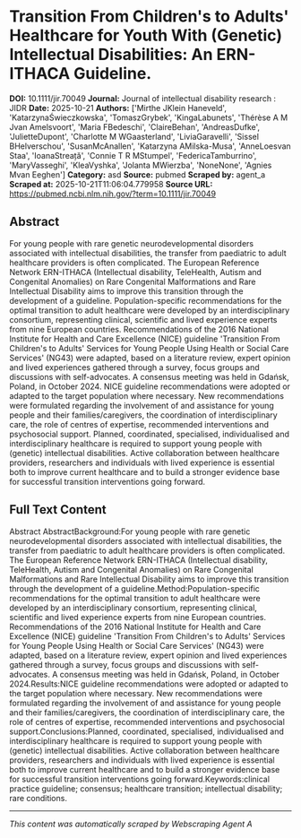 # Transition From Children's to Adults' Healthcare for Youth With (Genetic) Intellectual Disabilities: An ERN-ITHACA Guideline.

**DOI:** 10.1111/jir.70049
**Journal:** Journal of intellectual disability research : JIDR
**Date:** 2025-10-21
**Authors:** ['Mirthe JKlein Haneveld', 'KatarzynaŚwieczkowska', 'TomaszGrybek', 'KingaLabunets', 'Thérèse A M Jvan Amelsvoort', 'Maria FBedeschi', 'ClaireBehan', 'AndreasDufke', 'JulietteDupont', 'Charlotte M WGaasterland', 'LiviaGaravelli', 'Sissel BHelverschou', 'SusanMcAnallen', 'Katarzyna AMilska-Musa', 'AnneLoesvan Staa', 'IoanaStreață', 'Connie T R MStumpel', 'FedericaTamburrino', 'MaryVasseghi', 'KleaVyshka', 'Jolanta MWierzba', 'NoneNone', 'Agnies Mvan Eeghen']
**Category:** asd
**Source:** pubmed
**Scraped by:** agent_a
**Scraped at:** 2025-10-21T11:06:04.779958
**Source URL:** https://pubmed.ncbi.nlm.nih.gov/?term=10.1111/jir.70049

## Abstract

For young people with rare genetic neurodevelopmental disorders associated with intellectual disabilities, the transfer from paediatric to adult healthcare providers is often complicated. The European Reference Network ERN-ITHACA (Intellectual disability, TeleHealth, Autism and Congenital Anomalies) on Rare Congenital Malformations and Rare Intellectual Disability aims to improve this transition through the development of a guideline.
Population-specific recommendations for the optimal transition to adult healthcare were developed by an interdisciplinary consortium, representing clinical, scientific and lived experience experts from nine European countries. Recommendations of the 2016 National Institute for Health and Care Excellence (NICE) guideline 'Transition From Children's to Adults' Services for Young People Using Health or Social Care Services' (NG43) were adapted, based on a literature review, expert opinion and lived experiences gathered through a survey, focus groups and discussions with self-advocates. A consensus meeting was held in Gdańsk, Poland, in October 2024.
NICE guideline recommendations were adopted or adapted to the target population where necessary. New recommendations were formulated regarding the involvement of and assistance for young people and their families/caregivers, the coordination of interdisciplinary care, the role of centres of expertise, recommended interventions and psychosocial support.
Planned, coordinated, specialised, individualised and interdisciplinary healthcare is required to support young people with (genetic) intellectual disabilities. Active collaboration between healthcare providers, researchers and individuals with lived experience is essential both to improve current healthcare and to build a stronger evidence base for successful transition interventions going forward.

## Full Text Content

Abstract AbstractBackground:For young people with rare genetic neurodevelopmental disorders associated with intellectual disabilities, the transfer from paediatric to adult healthcare providers is often complicated. The European Reference Network ERN-ITHACA (Intellectual disability, TeleHealth, Autism and Congenital Anomalies) on Rare Congenital Malformations and Rare Intellectual Disability aims to improve this transition through the development of a guideline.Method:Population-specific recommendations for the optimal transition to adult healthcare were developed by an interdisciplinary consortium, representing clinical, scientific and lived experience experts from nine European countries. Recommendations of the 2016 National Institute for Health and Care Excellence (NICE) guideline 'Transition From Children's to Adults' Services for Young People Using Health or Social Care Services' (NG43) were adapted, based on a literature review, expert opinion and lived experiences gathered through a survey, focus groups and discussions with self-advocates. A consensus meeting was held in Gdańsk, Poland, in October 2024.Results:NICE guideline recommendations were adopted or adapted to the target population where necessary. New recommendations were formulated regarding the involvement of and assistance for young people and their families/caregivers, the coordination of interdisciplinary care, the role of centres of expertise, recommended interventions and psychosocial support.Conclusions:Planned, coordinated, specialised, individualised and interdisciplinary healthcare is required to support young people with (genetic) intellectual disabilities. Active collaboration between healthcare providers, researchers and individuals with lived experience is essential both to improve current healthcare and to build a stronger evidence base for successful transition interventions going forward.Keywords:clinical practice guideline; consensus; healthcare transition; intellectual disability; rare conditions.

---
*This content was automatically scraped by Webscraping Agent A*
